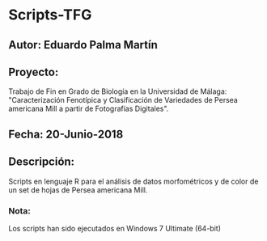# Scripts-TFG
## Autor: Eduardo Palma Martín
## Proyecto:
Trabajo de Fin en Grado de Biología en la Universidad de Málaga: "Caracterización Fenotípica y Clasificación de Variedades de Persea americana Mill a partir de Fotografías Digitales".
## Fecha: 20-Junio-2018
## Descripción:
Scripts en lenguaje R para el análisis de datos morfométricos y de color de un set de hojas de Persea americana Mill.
### Nota:
Los scripts han sido ejecutados en Windows 7 Ultimate (64-bit)

